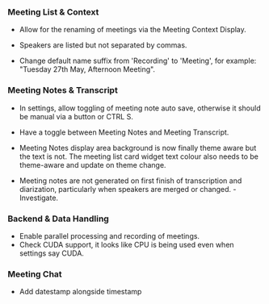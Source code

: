 ### Meeting List & Context
- Allow for the renaming of meetings via the Meeting Context Display.

- Speakers are listed but not separated by commas.

- Change default name suffix from 'Recording' to 'Meeting', for example: "Tuesday 27th May, Afternoon Meeting".

### Meeting Notes & Transcript
- In settings, allow toggling of meeting note auto save, otherwise it should be manual via a button or CTRL S.

- Have a toggle between Meeting Notes and Meeting Transcript.

- Meeting Notes display area background is now finally theme aware but the text is not. The meeting list card widget text colour also needs to be theme-aware and update on theme change.

- Meeting notes are not generated on first finish of transcription and diarization, particularly when speakers are merged or changed. - Investigate.

### Backend & Data Handling
- Enable parallel processing and recording of meetings.
- Check CUDA support, it looks like CPU is being used even when settings say CUDA.

### Meeting Chat
- Add datestamp alongside timestamp  